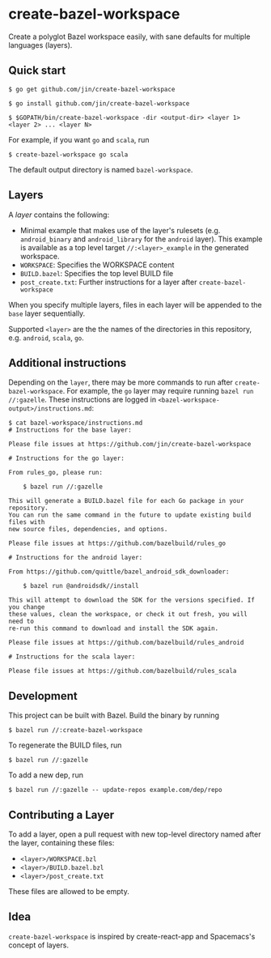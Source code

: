 # create-bazel-workspace

Create a polyglot Bazel workspace easily, with sane defaults for multiple languages (layers).

## Quick start

```
$ go get github.com/jin/create-bazel-workspace

$ go install github.com/jin/create-bazel-workspace

$ $GOPATH/bin/create-bazel-workspace -dir <output-dir> <layer 1> <layer 2> ... <layer N>
```

For example, if you want `go` and `scala`, run 

```
$ create-bazel-workspace go scala
```

The default output directory is named `bazel-workspace`.

## Layers

A *layer* contains the following:

-  Minimal example that makes use of the layer's rulesets (e.g. `android_binary`
  and `android_library` for the `android` layer). This example is available as
  a top level target `//:<layer>_example` in the generated workspace.
- `WORKSPACE`: Specifies the WORKSPACE content
- `BUILD.bazel`: Specifies the top level BUILD file
- `post_create.txt`: Further instructions for a layer after `create-bazel-workspace`

When you specify multiple layers, files in each layer will be appended to the
`base` layer sequentially. 

Supported `<layer>` are the the names of the directories in this repository, e.g.
`android`, `scala`, `go`.

## Additional instructions

Depending on the `layer`, there may be more commands to run after
`create-bazel-workspace`. For example, the `go` layer may require running `bazel
run //:gazelle`. These instructions are logged in
`<bazel-workspace-output>/instructions.md`:

```
$ cat bazel-workspace/instructions.md
# Instructions for the base layer:

Please file issues at https://github.com/jin/create-bazel-workspace

# Instructions for the go layer:

From rules_go, please run:

    $ bazel run //:gazelle

This will generate a BUILD.bazel file for each Go package in your repository. 
You can run the same command in the future to update existing build files with 
new source files, dependencies, and options.

Please file issues at https://github.com/bazelbuild/rules_go

# Instructions for the android layer:

From https://github.com/quittle/bazel_android_sdk_downloader:

    $ bazel run @androidsdk//install

This will attempt to download the SDK for the versions specified. If you change
these values, clean the workspace, or check it out fresh, you will need to
re-run this command to download and install the SDK again.

Please file issues at https://github.com/bazelbuild/rules_android

# Instructions for the scala layer:

Please file issues at https://github.com/bazelbuild/rules_scala
```

## Development

This project can be built with Bazel. Build the binary by running 

```
$ bazel run //:create-bazel-workspace
```

To regenerate the BUILD files, run 

```
$ bazel run //:gazelle
``` 

To add a new dep, run

```
$ bazel run //:gazelle -- update-repos example.com/dep/repo
```

## Contributing a Layer

To add a layer, open a pull request with new top-level directory named after the layer, containing these files:

- `<layer>/WORKSPACE.bzl`
- `<layer>/BUILD.bazel.bzl`
- `<layer>/post_create.txt`

These files are allowed to be empty.

## Idea

`create-bazel-workspace` is inspired by create-react-app and Spacemacs's concept of layers.
